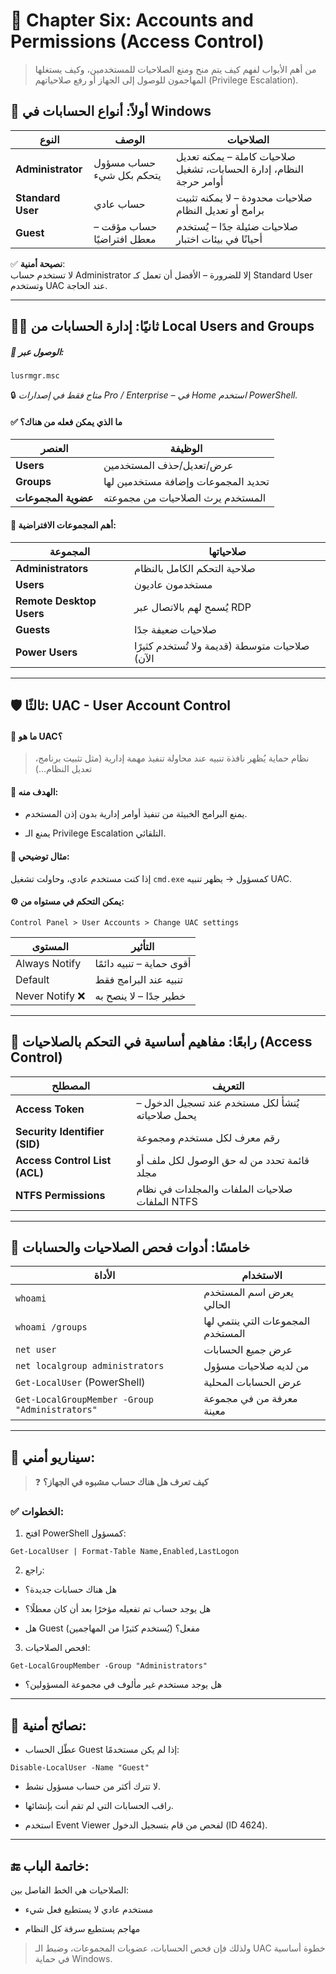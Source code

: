 #  🔐 Chapter Six: Accounts and Permissions (Access Control)

>من أهم الأبواب لفهم كيف يتم منح ومنع الصلاحيات للمستخدمين، وكيف يستغلها المهاجمون للوصول إلى الجهاز أو رفع صلاحياتهم (Privilege Escalation).

## 🔸 **أولاً: أنواع الحسابات في Windows**

|النوع|الوصف|الصلاحيات|
|---|---|---|
|**Administrator**|حساب مسؤول يتحكم بكل شيء|صلاحيات كاملة – يمكنه تعديل النظام، إدارة الحسابات، تشغيل أوامر حرجة|
|**Standard User**|حساب عادي|صلاحيات محدودة – لا يمكنه تثبيت برامج أو تعديل النظام|
|**Guest**|حساب مؤقت – معطل افتراضيًا|صلاحيات ضئيلة جدًا – يُستخدم أحيانًا في بيئات اختبار|

✅ **نصيحة أمنية**:  
لا تستخدم حساب Administrator إلا للضرورة – الأفضل أن تعمل كـ Standard User وتستخدم UAC عند الحاجة.

---
## 🧑‍💼 **ثانيًا: إدارة الحسابات من Local Users and Groups**

##### 📍 الوصول عبر:
```
lusrmgr.msc
```

🔒 _متاح فقط في إصدارات Pro / Enterprise – في Home استخدم PowerShell._

#### ✅ ما الذي يمكن فعله من هناك؟

|العنصر|الوظيفة|
|---|---|
|**Users**|عرض/تعديل/حذف المستخدمين|
|**Groups**|تحديد المجموعات وإضافة مستخدمين لها|
|**عضوية المجموعات**|المستخدم يرث الصلاحيات من مجموعته|

#### 📌 أهم المجموعات الافتراضية:

| المجموعة                 | صلاحياتها                                      |
| ------------------------ | ---------------------------------------------- |
| **Administrators**       | صلاحية التحكم الكامل بالنظام                   |
| **Users**                | مستخدمون عاديون                                |
| **Remote Desktop Users** | يُسمح لهم بالاتصال عبر RDP                     |
| **Guests**               | صلاحيات ضعيفة جدًا                             |
| **Power Users**          | صلاحيات متوسطة (قديمة ولا تُستخدم كثيرًا الآن) |

---
## 🛡️ **ثالثًا: UAC - User Account Control**

#### 📌 ما هو UAC؟

> نظام حماية يُظهر نافذة تنبيه عند محاولة تنفيذ مهمة إدارية (مثل تثبيت برنامج، تعديل النظام...)

#### 🎯 الهدف منه:

- يمنع البرامج الخبيثة من تنفيذ أوامر إدارية بدون إذن المستخدم.

- يمنع الـ Privilege Escalation التلقائي.

#### 🧪 مثال توضيحي:

إذا كنت مستخدم عادي، وحاولت تشغيل `cmd.exe` كمسؤول → يظهر تنبيه UAC.

#### ⚙️ يمكن التحكم في مستواه من:

```
Control Panel > User Accounts > Change UAC settings
```

| المستوى        | التأثير                   |
| -------------- | ------------------------- |
| Always Notify  | أقوى حماية – تنبيه دائمًا |
| Default        | تنبيه عند البرامج فقط     |
| Never Notify ❌ | خطير جدًا – لا ينصح به    |

---
## 🧠 **رابعًا: مفاهيم أساسية في التحكم بالصلاحيات (Access Control)**

|المصطلح|التعريف|
|---|---|
|**Access Token**|يُنشأ لكل مستخدم عند تسجيل الدخول – يحمل صلاحياته|
|**Security Identifier (SID)**|رقم معرف لكل مستخدم ومجموعة|
|**Access Control List (ACL)**|قائمة تحدد من له حق الوصول لكل ملف أو مجلد|
|**NTFS Permissions**|صلاحيات الملفات والمجلدات في نظام الملفات NTFS|

---
## 🧰 **خامسًا: أدوات فحص الصلاحيات والحسابات**

| الأداة                                         | الاستخدام                         |
| ---------------------------------------------- | --------------------------------- |
| `whoami`                                       | يعرض اسم المستخدم الحالي          |
| `whoami /groups`                               | المجموعات التي ينتمي لها المستخدم |
| `net user`                                     | عرض جميع الحسابات                 |
| `net localgroup administrators`                | من لديه صلاحيات مسؤول             |
| `Get-LocalUser` (PowerShell)                   | عرض الحسابات المحلية              |
| `Get-LocalGroupMember -Group "Administrators"` | معرفة من في مجموعة معينة          |

---
## 🧪 سيناريو أمني:

> ❓ **كيف تعرف هل هناك حساب مشبوه في الجهاز؟**

### ✅ الخطوات:

1. افتح PowerShell كمسؤول:

```
Get-LocalUser | Format-Table Name,Enabled,LastLogon
```

2. راجع:

- هل هناك حسابات جديدة؟

- هل يوجد حساب تم تفعيله مؤخرًا بعد أن كان معطلًا؟

- هل Guest مفعل؟ (يُستخدم كثيرًا من المهاجمين)


3. افحص الصلاحيات:
```
Get-LocalGroupMember -Group "Administrators"
```

- هل يوجد مستخدم غير مألوف في مجموعة المسؤولين؟

---

## 📌 نصائح أمنية:

- عطّل الحساب Guest إذا لم يكن مستخدمًا:
```
Disable-LocalUser -Name "Guest"
```

- لا تترك أكثر من حساب مسؤول نشط.

- راقب الحسابات التي لم تقم أنت بإنشائها.

- استخدم Event Viewer لفحص من قام بتسجيل الدخول (ID 4624).

---

## 🔚 خاتمة الباب:

الصلاحيات هي الخط الفاصل بين:

- مستخدم عادي لا يستطيع فعل شيء

- مهاجم يستطيع سرقة كل النظام


> ولذلك فإن فحص الحسابات، عضويات المجموعات، وضبط الـ UAC خطوة أساسية في حماية Windows.